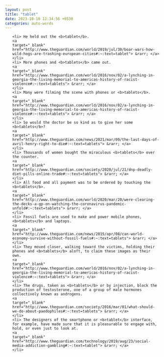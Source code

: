 ```yaml
---
layout: post
title: "tablet"
date: 2023-10-10 12:34:56 +0530
categories: auto-words
---
```

<ol>

    <li> He held out the <b>tablet</b>.
    <a 
    target="_blank" 
    href="http://www.theguardian.com/world/2019/jul/30/boar-wars-how-wild-hogs-are-trashing-european-cities#:~:text=tablet"> &rarr; </a>
    </li>
    <li> More phones and <b>tablets</b> came out.
    <a 
    target="_blank" 
    href="http://www.theguardian.com/world/2016/nov/02/a-lynching-in-georgia-the-living-memorial-to-americas-history-of-racist-violence#:~:text=tablets"> &rarr; </a>
    </li>
    <li> Many were filming the scene with phones or <b>tablets</b>.
    <a 
    target="_blank" 
    href="http://www.theguardian.com/world/2016/nov/02/a-lynching-in-georgia-the-living-memorial-to-americas-history-of-racist-violence#:~:text=tablets"> &rarr; </a>
    </li>
    <li> So would the doctor be so kind as to give her some <b>tablets</b>?
    <a 
    target="_blank" 
    href="http://www.theguardian.com/news/2021/mar/09/the-last-days-of-avril-henry-right-to-die#:~:text=tablets"> &rarr; </a>
    </li>
    <li> Thousands of women bought the miraculous <b>tablets</b> over the counter.
    <a 
    target="_blank" 
    href="http://www.theguardian.com/society/2020/jul/21/dnp-deadly-diet-pills-online-trade#:~:text=tablets"> &rarr; </a>
    </li>
    <li> All food and all payment was to be ordered by touching the <b>tablets</b>.
    <a 
    target="_blank" 
    href="http://www.theguardian.com/world/2020/mar/20/were-clearing-the-decks-a-gp-on-watching-the-coronavirus-pandemic-unfold#:~:text=tablets"> &rarr; </a>
    </li>
    <li> Fossil fuels are used to make and power mobile phones, <b>tablets</b> and laptops.
    <a 
    target="_blank" 
    href="http://www.theguardian.com/news/2015/apr/08/can-world-economy-survive-without-fossil-fuels#:~:text=tablets"> &rarr; </a>
    </li>
    <li> They moved closer, walking toward the victims, holding their phones and <b>tablets</b> aloft, to claim these images as their own.
    <a 
    target="_blank" 
    href="http://www.theguardian.com/world/2016/nov/02/a-lynching-in-georgia-the-living-memorial-to-americas-history-of-racist-violence#:~:text=tablets"> &rarr; </a>
    </li>
    <li> The drugs, taken as <b>tablets</b> or by injection, block the production of testosterone, one of a group of male hormones collectively known as androgens.
    <a 
    target="_blank" 
    href="http://www.theguardian.com/society/2016/mar/01/what-should-we-do-about-paedophiles#:~:text=tablets"> &rarr; </a>
    </li>
    <li> The designers of the smartphone or <b>tablet</b> interface, for example, have made sure that it is pleasurable to engage with, hold, or even just to look at.
    <a 
    target="_blank" 
    href="http://www.theguardian.com/technology/2019/aug/23/social-media-addiction-gambling#:~:text=tablet"> &rarr; </a>
    </li>